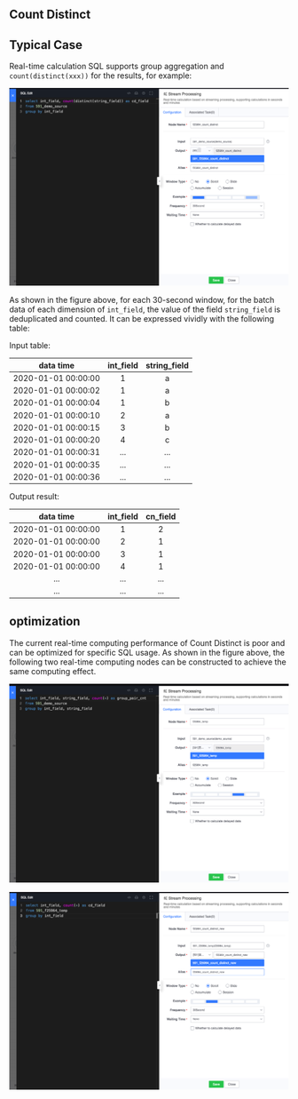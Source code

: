 ## Count Distinct

## Typical Case

Real-time calculation SQL supports group aggregation and `count(distinct(xxx))` for the results, for example:

![](../../../../assets/dataflow/stream-processing/dataflow-count-distinct.png)

As shown in the figure above, for each 30-second window, for the batch data of each dimension of `int_field`, the value of the field `string_field` is deduplicated and counted. It can be expressed vividly with the following table:

Input table:

| data time | int_field | string_field |
| :------------------: | :-------: | :----------: |
| 2020-01-01 00:00:00 | 1 | a |
| 2020-01-01 00:00:02 | 1 | a |
| 2020-01-01 00:00:04 | 1 | b |
| 2020-01-01 00:00:10 | 2 | a |
| 2020-01-01 00:00:15 | 3 | b |
| 2020-01-01 00:00:20 | 4 | c |
| 2020-01-01 00:00:31 | ... | ... |
| 2020-01-01 00:00:35 | ... | ... |
| 2020-01-01 00:00:36 | ... | ... |

Output result:

| data time | int_field | cn_field |
| :------------------: | :-------: | :------: |
| 2020-01-01 00:00:00 | 1 | 2 |
| 2020-01-01 00:00:00 | 2 | 1 |
| 2020-01-01 00:00:00 | 3 | 1 |
| 2020-01-01 00:00:00 | 4 | 1 |
| ... | ... | ... |
| ... | ... | ... |

## optimization

The current real-time computing performance of Count Distinct is poor and can be optimized for specific SQL usage. As shown in the figure above, the following two real-time computing nodes can be constructed to achieve the same computing effect.

![](../../../../assets/dataflow/stream-processing/dataflow-count-distinct-temp.png)

![](../../../../assets/dataflow/stream-processing/dataflow-count-distinct-new.png)